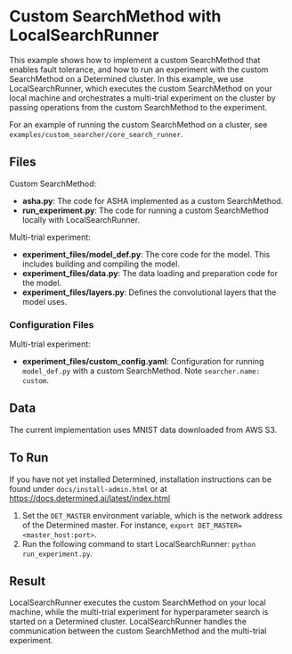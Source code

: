 # Custom SearchMethod with LocalSearchRunner

This example shows how to implement a custom SearchMethod that enables fault tolerance, and how to run an experiment
with the custom SearchMethod on a Determined cluster. In this example, we use LocalSearchRunner, which executes the 
custom SearchMethod on your local machine and orchestrates a multi-trial experiment on the cluster by passing 
operations from the custom SearchMethod to the experiment.

For an example of running the custom SearchMethod on a cluster, see `examples/custom_searcher/core_search_runner`.

## Files
Custom SearchMethod:
* **asha.py**: The code for ASHA implemented as a custom SearchMethod.
* **run_experiment.py**: The code for running a custom SearchMethod locally with LocalSearchRunner.

Multi-trial experiment:
* **experiment_files/model_def.py**: The core code for the model. This includes building and compiling the model.
* **experiment_files/data.py**: The data loading and preparation code for the model.
* **experiment_files/layers.py**: Defines the convolutional layers that the model uses. 

### Configuration Files
Multi-trial experiment:
* **experiment_files/custom_config.yaml**: Configuration for running `model_def.py` with a custom SearchMethod. 
Note `searcher.name: custom`.

## Data
The current implementation uses MNIST data downloaded from AWS S3.

## To Run
If you have not yet installed Determined, installation instructions can be found
under `docs/install-admin.html` or at https://docs.determined.ai/latest/index.html

1. Set the `DET_MASTER` environment variable, which is the network address of the Determined master.
For instance, `export DET_MASTER=<master_host:port>`.
2. Run the following command to start LocalSearchRunner: `python run_experiment.py`.

## Result
LocalSearchRunner executes the custom SearchMethod on your local machine, 
while the multi-trial experiment for hyperparameter search is started on a Determined cluster.
LocalSearchRunner handles the communication between the custom SearchMethod and the multi-trial experiment.